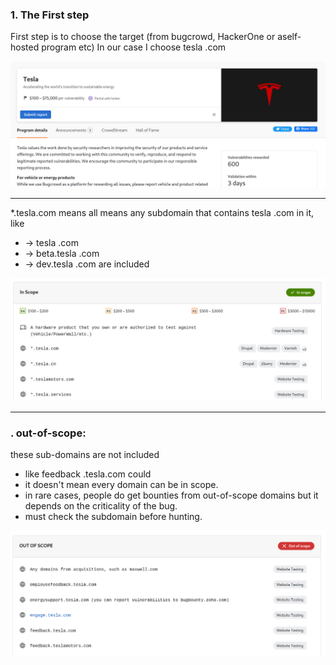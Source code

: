 ### 1. The First step

First step is to choose the target (from bugcrowd, HackerOne or aself-hosted program etc) In our case I choose tesla .com

![](images/03-tesla.png)

---

\*.tesla.com
means all
means any subdomain that contains tesla .com in it, like 

- -> tesla .com
- -> beta.tesla .com 
- -> dev.tesla .com
    are included

![](images/02-identify-our-target.png)

---

### . out-of-scope:

these sub-domains are not included

- like feedback .tesla.com could
- it doesn't mean every domain can be in scope.
- in rare cases, people do get bounties from out-of-scope domains but it depends on the criticality of the bug.
- must check the subdomain before hunting.

![](images/02-out-of-scope.png)